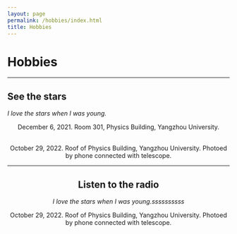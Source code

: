 ```yaml
---
layout: page
permalink: /hobbies/index.html
title: Hobbies
---
```


# Hobbies

---

## See the stars

*I love the stars when I was young.*

<center>
December 6, 2021. Room 301, Physics Building, Yangzhou University.
<center>

<br>

<center>

October 29, 2022. Roof of Physics Building, Yangzhou University. Photoed by phone connected with telescope.
<center>


<hr>

## Listen to the radio

*I love the stars when I was young.ssssssssss*



October 29, 2022. Roof of Physics Building, Yangzhou University. Photoed by phone connected with telescope.





